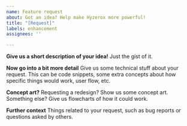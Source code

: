 ```yaml
---
name: Feature request
about: Got an idea? Help make Hyzerox more powerful!
title: "[Request]"
labels: enhancement
assignees: ''

---
```


**Give us a short description of your idea!**
Just the gist of it.

**Now go into a bit more detail**
Give us some technical stuff about your request. This can be code snippets, some extra concepts about how specific things would work, user flow, etc.

**Concept art?**
Requesting a redesign? Show us some concept art. Something else? Give us flowcharts of how it could work.

**Further context**
Things related to your request, such as bug reports or questions asked by others.
